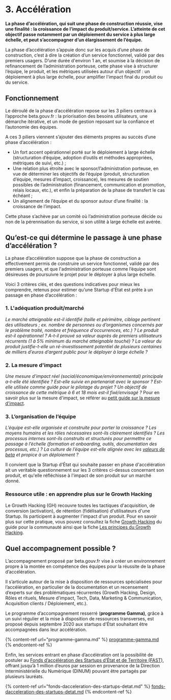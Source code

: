 # 3. Accélération

**La phase d’accélération, qui suit une phase de construction réussie, vise une finalité : la croissance de l’impact du produit/service. L’atteinte de cet objectif passe notamment par un déploiement du service à plus large échelle, et peut s’accompagner d’un élargissement de l’équipe.**

La phase d’accélération s’appuie donc sur les acquis d’une phase de construction, c’est à dire la création d’un service fonctionnel, validé par des premiers usagers. D’une durée d'environ 1 an, et soumise à la décision de refinancement de l’administration porteuse, cette phase vise à structurer l’équipe, le produit, et les métriques utilisées autour d’un objectif : un déploiement à plus large échelle, pour amplifier l'impact final du produit ou du service.

## **Fonctionnement** <a href="#fonctionnement" id="fonctionnement"></a>

Le déroulé de la phase d’accélération repose sur les 3 piliers centraux à l’approche beta.gouv.fr : la priorisation des besoins utilisateurs, une démarche itérative, et un mode de gestion reposant sur la confiance et l’autonomie des équipes.

A ces 3 piliers viennent s’ajouter des éléments propres au succès d’une phase d’accélération :

* Un fort accent opérationnel porté sur le déploiement à large échelle (structuration d’équipe, adoption d’outils et méthodes appropriées, métriques de suivi, etc.) ;
* Une relation plus étroite avec le sponsor/l’administration porteuse, en vue de déterminer les objectifs de l’équipe (produit, structuration d’équipe, mesures d’impact, croissance), les mesures de soutien possibles de l’administration (financement, communication et promotion, relais locaux, etc.), et enfin la préparation de la phase de transfert le cas échéant ;
* Un alignement de l’équipe et du sponsor autour d’une finalité : la croissance de l’impact.

Cette phase s’achève par un comité où l’administration porteuse décide ou non de la pérennisation du service, si son utilité à large échelle est avérée.

## **Qu’est-ce qui détermine le passage à une phase d’accélération ?** <a href="#quest-ce-qui-determine-le-passage-a-une-phase-dacceleration" id="quest-ce-qui-determine-le-passage-a-une-phase-dacceleration"></a>

La phase d’accélération suppose que la phase de construction a effectivement permis de construire un service fonctionnel, validé par des premiers usagers, et que l'administration porteuse comme l’équipe sont désireuses de poursuivre le projet pour le déployer à plus large échelle.

Voici 3 critères clés, et des questions indicatives pour mieux les comprendre, retenus pour estimer qu’une Startup d'État est prête à un passage en phase d’accélération :

### 1. L'adéquation produit/marché <a href="#1-ladequation-produit-marche" id="1-ladequation-produit-marche"></a>

_Le marché atteignable est-il identifié (taille et périmètre, ciblage pertinent des utilisateurs ; ex. nombre de personnes ou d’organismes concernés par le problème traité, nombre et fréquence d'occurrences, etc.) ? Le produit est-il opérationnel ? A-t-il prouvé sa valeur auprès de premiers utilisateurs récurrents (1 à 5% minimum du marché atteignable touché) ? La valeur du produit justifie-t-elle un ré-investissement potentiel de plusieurs centaines de milliers d’euros d’argent public pour le déployer à large échelle ?_

### 2. La mesure d'impact <a href="#2-la-mesure-dimpact" id="2-la-mesure-dimpact"></a>

_Une mesure d’impact réel (social/économique/environnemental) principale a-t-elle été identifiée ? Est-elle suivie en partenariat avec le sponsor ? Est-elle utilisée comme guide pour le pilotage du projet ? Un objectif de croissance de cette métrique à 6 et 18 mois est-il fixé/envisagé ?_ Pour en savoir plus sur la mesure d'impact, se référer au [petit guide sur la mesure d'impact](https://docs.google.com/presentation/d/1SkTz20qNuOh3rGJZ1vGqStvlXHaKu\_7zsnmrW997xn4/edit?usp=sharing).

### 3. L’organisation de l’équipe <a href="#3-lorganisation-de-lequipe" id="3-lorganisation-de-lequipe"></a>

_L’équipe est-elle organisée et construite pour porter la croissance ? Les moyens humains et les rôles nécessaires sont-ils clairement identifiés ? Les processus internes sont-ils construits et structurés pour permettre ce passage à l’échelle (formation et onboarding, outils, documentation des processus, etc.) ? La culture de l’équipe est-elle alignée avec les_ [_valeurs de beta_](https://beta.gouv.fr/approche/manifeste) _et propice à un déploiement ?_

Il convient que la Startup d'État qui souhaite passer en phase d'accélération ait un veritable questionnement sur les 3 critères ci-dessus concernant son produit, et qu'elle réfléchisse à l'impact de son produit sur un marché donné.

### **Ressource utile : en apprendre plus sur le Growth Hacking** <a href="#ressource-utile-en-apprendre-plus-sur-le-growth-hacking" id="ressource-utile-en-apprendre-plus-sur-le-growth-hacking"></a>

Le Growth Hacking (GH) recouvre toutes les tactiques d'acquisition, de conversion (activation), de rétention (fidélisation) d'utilisateurs d'une Startup. Ils participent à augmenter l'impact d'un produit. Pour en savoir plus sur cette pratique, vous pouvez consultez la fiche [Growth Hacking](../../je-sollicite-de-laide-transverse/growth-hacking-acquisition.md) du guide pour la communauté ainsi que la fiche [Les principes du Growth Hacking](../../jactive-la-croissance-de-ma-se-growth-hacking/les-principes-du-growth-hacking/).

## **Quel accompagnement possible ?** <a href="#quel-accompagnement-possible" id="quel-accompagnement-possible"></a>

L’accompagnement proposé par beta.gouv.fr vise à créer un environnement propre à la montée en compétence des équipes pour la réussite de la phase d’accélération.

Il s’articule autour de la mise à disposition de ressources spécialisées pour l’accélération, en particulier de la documentation et un recensement d’experts sur des problématiques récurrentes (Growth Hacking, Design, Rôles et rituels, Mesure d’impact, Tech, Data, Marketing & Communication, Acquisition clients / Déploiement, etc.).

Le programme d’accompagnement resserré (**programme Gamma)**, grâce à un suivi régulier et la mise à disposition de ressources transverses, est proposé depuis septembre 2020 aux startups d'État souhaitant être accompagnées dans leur accélération.

{% content-ref url="programme-gamma.md" %}
[programme-gamma.md](programme-gamma.md)
{% endcontent-ref %}

Enfin, les services entrant en phase d’accélération ont la possibilité de postuler au [Fonds d’accélération des Startups d’État et de Territoire (FAST)](https://beta.gouv.fr/approche/fast), offrant jusqu’à 1 million d’euros par session en provenance de la Direction Interministérielle du Numérique (DINUM) pouvant être partagés par plusieurs lauréats.

{% content-ref url="fonds-dacceleration-des-startups-detat.md" %}
[fonds-dacceleration-des-startups-detat.md](fonds-dacceleration-des-startups-detat.md)
{% endcontent-ref %}
